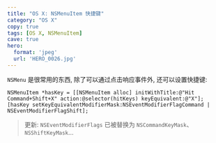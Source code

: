 ```yaml
---
title: "OS X: NSMenuItem 快捷键"
category: "OS X"
copy: true
tags: [OS X, NSMenuItem]
cave: true
hero:
  format: 'jpeg'
  url: 'HERO_0026.jpg'
---
```

`NSMenu` 是很常用的东西, 除了可以通过点击响应事件外, 还可以设置快捷键:

```objc
NSMenuItem *hasKey = [[NSMenuItem alloc] initWithTitle:@"Hit Command+Shift+X" action:@selector(hitKeys) keyEquivalent:@"X"];
[hasKey setKeyEquivalentModifierMask:NSEventModifierFlagCommand | NSEventModifierFlagShift];
```

> 更新: `NSEventModifierFlags` 已被替换为 `NSCommandKeyMask`、`NSShiftKeyMask`...
